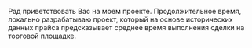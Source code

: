 Рад приветствовать Вас на моем проекте.
Продолжительное время, локально разрабатываю проект, который на основе исторических данных прайса предсказывает среднее время выполнения сделки на торговой площадке.
